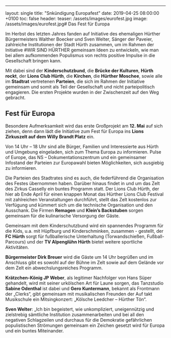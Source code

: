 
---
layout: single
title:  "Snkündigung Europafest"
date:   2019-04-25 08:00:00 +0100
toc: false
header:
 teaser: /assets/images/eurofest.jpg
 image: /assets/images/eurofest.jpg# Das Fest für Europa

Im Herbst des letzten Jahres fanden auf Initiative des ehemaligen Hürther Bürgermeisters Walther Boecker und Sven
Welter, Sänger der Paveier, zahlreiche Institutionen der Stadt Hürth zusammen, um im Rahmen der Initiative
#WIR SIND HÜRTHER gemeinsam Ideen zu entwickeln, wie man bei allem aufkommenden Populismus von rechts positive
Impulse in die Gesellschaft bringen kann.

Mit dabei sind der **Kinderschutzbund**, die **Brücke der Kulturen**,
**Hürth rockt**, der **Lions Club Hürth**, die **Kirchen**, die **Hürther Moschee**,
sowie alle im **Stadtrat** vertretenen **Parteien**, die sich im Rahmen der
Initiative gemeinsam und somit als Teil der Gesellschaft und nicht parteipolitisch
engagieren. Die ersten Projekte wurden in der Zwischenzeit auf den
Weg gebracht.

## Fest für Europa

Besondere Aufmerksamkeit wird das erste Großprojekt am **12. Mai**
auf sich ziehen, denn dann lädt die Initiative zum Fest für Europa ins
**Lions Zirkuszelt auf dem Willy Brandt Platz** ein.

Von 14 Uhr – 18 Uhr sind alle Bürger, Familien und Interessierte aus
Hürth und Umgebung eingeladen, sich zum Thema Europa zu informieren. Pulse of Europe, das NS – Dokumentationszentrum und ein gemeinsamer Infostand der Parteien zur Europawahl bieten Möglichkeiten,
sich ausgiebig zu informieren.

Die Parteien des Stadtrates sind es auch, die federführend die Organisation des Festes übernommen haben. Darüber hinaus findet in und
um das Zelt des Zirkus Casselly ein buntes Programm statt. Der Lions Club
Hürth, der hier ab Ende April für einen knappen Monat das Hürther
Lions Club Festival mit zahlreichen Veranstaltungen durchführt, stellt das
Zelt kostenlos zur Verfügung und kümmert sich um die technische
Organisation und den Ausschank. Die Firmen **Remagen** und **Klein’s Backstuben** sorgen gemeinsam für die kulinarische Versorgung der Gäste.

Gemeinsam mit dem Kinderschutzbund wird ein spannendes Programm für die Kids, u.a. mit Hüpfburg und Kinderschminken, zusammen -
gestellt, der **FC Hürth** sorgt für fußballerische Unterhaltung (Torwandschießen, Fußball-Parcours) und der **TV Alpenglühn Hürth** bietet weitere sportliche Aktivitäten.

**Bürgermeister Dirk Breuer** wird die Gäste um 14 Uhr begrüßen und
im Anschluss gibt es sowohl auf der Bühne im Zelt sowie auf dem Gelände vor dem Zelt ein abwechslungsreiches Programm.

**Krätzchen-König JP Weber**, als legitimer Nachfolger von Hans Süper
gehandelt, wird mit seiner urkölschen Art für Laune sorgen, das Tanzstudio **Sabine Odenthal** ist dabei und **Gero Kuntermann**, bekannt als
Frontmann der „Clerks“, gibt gemeinsam mit musikalischen Freunden der
Auf takt Musikschule ein Mitsingkonzert: „Kölsche Leedcher – Hürther
Tön“.

**Sven Welter**: „Ich bin begeistert, wie unkompliziert, uneigennützig
und zielstrebig sämtliche Institution zusammenarbeiten und bei all den
negativen Schlagzeilen und durchaus für die Demokratie gefährlichen populistischen Strömungen gemeinsam ein Zeichen gesetzt wird für Europa und ein buntes Miteinander.
